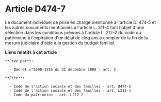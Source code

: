 # Article D474-7

Le document individuel de prise en charge mentionné à l'article D. 474-5 et les autres documents mentionnés à l'article L.
311-4 font l'objet d'une sélection dans les conditions prévues à l'article L. 212-2 du code du patrimoine à l'expiration d'un
délai de cinq ans à compter de la fin de la mesure judiciaire d'aide à la gestion du budget familial.

**Liens relatifs à cet article**

	**Créé par**:

	  - Décret n°2008-1556 du 31 décembre 2008 - art. 3

	**Cite**:

	  - Code de l'action sociale et des familles - art. D474-5
	  - Code de l'action sociale et des familles - art. L311-4
	  - Code du patrimoine - art. L212-2
